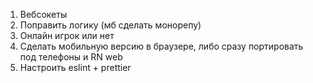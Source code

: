 1. Вебсокеты
2. Поправить логику (мб сделать монорепу)
3. Онлайн игрок или нет
4. Сделать мобильную версию в браузере, либо сразу портировать под телефоны и RN web
5. Настроить eslint + prettier
